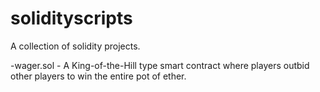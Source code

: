# solidityscripts
A collection of solidity projects.

-wager.sol - A King-of-the-Hill type smart contract where players outbid other players to win the entire pot of ether.
